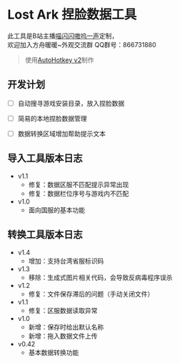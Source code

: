# Lost Ark 捏脸数据工具

此工具是B站主播[喵闪闪嗷呜一声](https://b23.tv/JSHvl6u)定制，  
欢迎加入方舟暖暖~外观交流群 QQ群号：866731880

> 使用[AutoHotkey v2](https://www.autohotkey.com/)制作

## 开发计划

- [ ] 自动搜寻游戏安装目录，放入捏脸数据
- [ ] 简易的本地捏脸数据管理
- [ ] 数据转换区域增加帮助提示文本


## 导入工具版本日志
- v1.1
  - 修复：数据区服不匹配提示异常出现
  - 修复：数据栏位序号与游戏内不匹配
- v1.0
  - 面向国服的基本功能

## 转换工具版本日志
- v1.4
  - 增加：支持台湾省服标识码
- v1.3
  - 移除：生成式图片相关代码，会导致反病毒程序误杀
- v1.2
  - 修复：文件保存滞后的问题（手动关闭文件）
- v1.1
  - 修复：区服数据读取异常
- v1.0
  - 新增：保存时给出默认名称
  - 新增：拖入数据文件上传
- v0.42
  - 基本数据转换功能